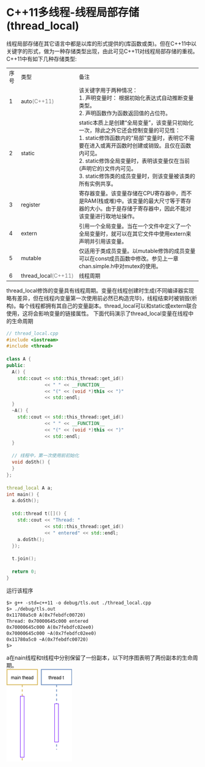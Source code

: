 # C++11多线程-线程局部存储(thread_local)
线程局部存储在其它语言中都是以库的形式提供的(库函数或类)。但在C++11中以关键字的形式，做为一种存储类型出现，由此可见C++11对线程局部存储的重视。C++11中有如下几种存储类型:
<table>
<tr><td>序号</td><td>类型</td><td>备注</td></tr>
<tr><td>1</td><td>auto<font color="gray">(C++11)</font></td><td>该关键字用于两种情况：<br/>1. 声明变量时： 根据初始化表达式自动推断变量类型。<br/>2. 声明函数作为函数返回值的占位符。</td></tr>
<tr><td>2</td><td>static</td><td>static本质上是创建“全局变量”，该变量只初始化一次，除此之外它还会控制变量的可见性：<br/>1. static修饰函数内的“局部”变量时，表明它不需要在进入或离开函数时创建或销毁。且仅在函数内可见。<br/>2. static修饰全局变量时，表明该变量仅在当前(声明它的)文件内可见。<br/>3. static修饰类的成员变量时，则该变量被该类的所有实例共享。</td></tr>
<tr><td>3</td><td>register</td><td>寄存器变量。该变量存储在CPU寄存器中，而不是RAM(栈或堆)中。该变量的最大尺寸等于寄存器的大小。由于是存储于寄存器中，因此不能对该变量进行取地址操作。</td></tr>
<tr><td>4</td><td>extern</td><td>引用一个全局变量。当在一个文件中定义了一个全局变量时，就可以在其它文件中使用extern来声明并引用该变量。</td></tr>
<tr><td>5</td><td>mutable</td><td>仅适用于类成员变量。以mutable修饰的成员变量可以在const成员函数中修改。参见上一章chan.simple.h中对mutex的使用。</td></tr>
<tr><td>6</td><td>thread_local<font color="gray">(C++11)</font></td><td>线程周期</td></tr>
</table>
thread_local修饰的变量具有线程周期。变量在线程创建时生成(不同编译器实现略有差异，但在线程内变量第一次使用前必然已构造完毕)，线程结束时被销毁(析构)。每个线程都拥有其自己的变量副本。thread_local可以和static或extern联合使用，这将会影响变量的链接属性。
下面代码演示了thread_local变量在线程中的生命周期

```c++
// thread_local.cpp
#include <iostream>
#include <thread>

class A {
public:
  A() {
    std::cout << std::this_thread::get_id()
              << " " << __FUNCTION__
              << "(" << (void *)this << ")"
              << std::endl;
  }
  ~A() {
    std::cout << std::this_thread::get_id()
              << " " << __FUNCTION__
              << "(" << (void *)this << ")"
              << std::endl;
  }

  // 线程中，第一次使用前初始化
  void doSth() {
  }
};

thread_local A a;
int main() {
  a.doSth();

  std::thread t([]() {
    std::cout << "Thread: "
              << std::this_thread::get_id()
              << " entered" << std::endl;
    a.doSth();
  });

  t.join();

  return 0;
}
```
运行该程序

```
$> g++ -std=c++11 -o debug/tls.out ./thread_local.cpp
$> ./debug/tls.out
0x11780a5c0 A(0x7febdfc00720)
Thread: 0x70000645c000 entered
0x70000645c000 A(0x7febdfc02ee0)
0x70000645c000 ~A(0x7febdfc02ee0)
0x11780a5c0 ~A(0x7febdfc00720)
$>
```
a在nain线程和t线程中分别保留了一份副本，以下时序图表明了两份副本的生命周期。<br/>
![](./images/thread_local.png)
